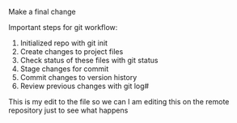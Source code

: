 Make a final change

Important steps for git workflow:
1. Initialized repo with git init
2. Create changes to project files
3. Check status of these files with git status
4. Stage changes for commit
5. Commit changes to version history
6. Review previous changes with git log#

This is my edit to the file so we can 
I am editing this on the remote repository just to see what happens
